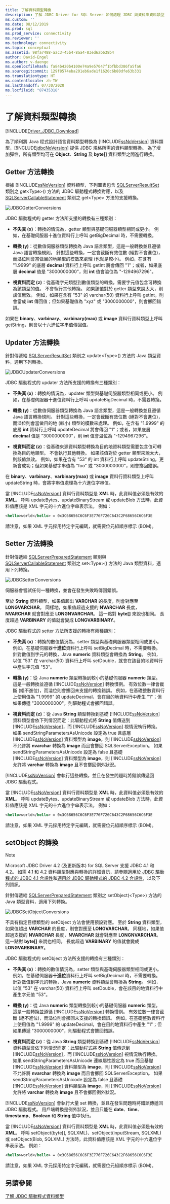 ```yaml
---
title: 了解資料類型轉換
description: 了解 JDBC Driver for SQL Server 如何處理 JDBC 與資料庫資料類型之間的資料類型轉換的細節。
ms.custom: ''
ms.date: 08/12/2019
ms.prod: sql
ms.prod_service: connectivity
ms.reviewer: ''
ms.technology: connectivity
ms.topic: conceptual
ms.assetid: 98fa7488-aac3-45b4-8aa4-83ed6ab638b4
author: David-Engel
ms.author: v-daenge
ms.openlocfilehash: fa84b420b4100e74a9e57047f1bfbbd386fa5fa6
ms.sourcegitcommit: 129f8574eba201eb6ade1f1620c6b80dfe63b331
ms.translationtype: HT
ms.contentlocale: zh-TW
ms.lasthandoff: 07/30/2020
ms.locfileid: "87435318"
---
```

# <a name="understanding-data-type-conversions"></a>了解資料類型轉換

[!INCLUDE[Driver_JDBC_Download](../../includes/driver_jdbc_download.md)]

為了順利將 Java 程式設計語言資料類型轉換為 [!INCLUDE[ssNoVersion](../../includes/ssnoversion-md.md)] 資料類型，[!INCLUDE[jdbcNoVersion](../../includes/jdbcnoversion_md.md)] 提供 JDBC 規格所需的資料類型轉換。 為了增加彈性，所有類型均可在 **Object**、**String** 及 **byte[]** 資料類型之間進行轉換。

## <a name="getter-method-conversions"></a>Getter 方法轉換

根據 [!INCLUDE[ssNoVersion](../../includes/ssnoversion-md.md)] 資料類型，下列圖表包含 [SQLServerResultSet](../../connect/jdbc/reference/sqlserverresultset-class.md) 類別之 get\<Type>() 方法的 JDBC 驅動程式轉換對應，以及 [SQLServerCallableStatement](../../connect/jdbc/reference/sqlservercallablestatement-class.md) 類別之 get\<Type> 方法的支援轉換。

![JDBCGetterConversions](../../connect/jdbc/media/jdbcgetterconversions.gif "JDBCGetterConversions")

JDBC 驅動程式的 getter 方法所支援的轉換有三種類別：

- **不失真 (x)**：轉換的情況為，getter 類型與基礎伺服器類型相同或更小。 例如，在基礎伺服器十進位資料行上呼叫 getBigDecimal 時，不需要轉換。

- **轉換 (y)**：從數值伺服器類型轉換為 Java 語言類型，這是一般轉換並且遵循 Java 語言轉換規則。 針對這些轉換，一定會截斷有效位數 (絕對不會進位)，而溢位則會當做目的地類型的模數來處理 (也就是較小)。 例如，在含有 "1.9999" 的底層 **decimal** 資料行上呼叫 getInt 將會傳回 "1"；或者，如果底層 **decimal** 值是 "3000000000"，則 **int** 值會溢位為 "-1294967296"。

- **視資料而定 (z)**：從基礎字元類型到數值類型的轉換，需要字元值包含可轉換為該類型的值。 不會執行其他轉換。 如果該值對於 getter 類型來說太大，則該值無效。 例如，如果在含有 "53" 的 varchar(50) 資料行上呼叫 getInt，則會當成 **int** 傳回值；但如果基礎值為 "xyz" 或 "3000000000"，則會擲回錯誤。

如果在 **binary**、**varbinary**、**varbinary(max)** 或 **image** 資料行資料類型上呼叫 getString，則會以十六進位字串值傳回值。

## <a name="updater-method-conversions"></a>Updater 方法轉換

針對傳遞給 [SQLServerResultSet](../../connect/jdbc/reference/sqlserverresultset-class.md) 類別之 update\<Type>() 方法的 Java 類型資料，適用下列轉換。

![JDBCUpdaterConversions](../../connect/jdbc/media/jdbc_jdbcupdatterconversions.gif "JDBCUpdaterConversions")

JDBC 驅動程式的 updater 方法所支援的轉換有三種類別：

- **不失真 (x)**：轉換的情況為，updater 類型與基礎伺服器類型相同或更小。 例如，在基礎伺服器十進位資料行上呼叫 updateBigDecimal 時，不需要轉換。

- **轉換 (y)**：從數值伺服器類型轉換為 Java 語言類型，這是一般轉換並且遵循 Java 語言轉換規則。 針對這些轉換，一定會截斷有效位數 (絕對不會進位)，而溢位則會當做目的地 (較小) 類型的模數來處理。 例如，在含有 "1.9999" 的底層 **int** 資料行上呼叫 updateDecimal 將會傳回 "1"；或者，如果底層 **decimal** 值是 "3000000000"，則 **int** 值會溢位為 "-1294967296"。

- **視資料而定 (z)**：從基礎來源資料類型轉換為目的地資料類型需要包含值可轉換為目的地類型。 不會執行其他轉換。 如果該值對於 getter 類型來說太大，則該值無效。 例如，如果在含有 "53" 的 int 資料行上呼叫 updateString，更新會成功；但如果基礎字串值為 "foo" 或 "3000000000"，則會擲回錯誤。

在 **binary**、**varbinary**、**varbinary(max)** 或 **image** 資料行資料類型上呼叫 updateString 時，會將字串值處理為十六進位字串值。

當 [!INCLUDE[ssNoVersion](../../includes/ssnoversion-md.md)] 資料行資料類型是 **XML** 時，此資料值必須是有效的 **XML**。 呼叫 updateBytes、updateBinaryStream 或 updateBlob 方法時，此資料值應該是 XML 字元的十六進位字串表示法。 例如：

```xml
<hello>world</hello> = 0x3C68656C6C6F3E776F726C643C2F68656C6C6F3E
```

請注意，如果 XML 字元採用特定字元編碼，就需要位元組順序標示 (BOM)。

## <a name="setter-method-conversions"></a>Setter 方法轉換

針對傳遞給 [SQLServerPreparedStatement](../../connect/jdbc/reference/sqlserverpreparedstatement-class.md) 類別與 [SQLServerCallableStatement](../../connect/jdbc/reference/sqlservercallablestatement-class.md) 類別之 set\<Type>() 方法的 Java 類型資料，適用下列轉換。

![JDBCSetterConversions](../../connect/jdbc/media/jdbc_jdbcsetterconversions_v2.gif "JDBCSetterConversions")

伺服器會嘗試任何一種轉換，並會在發生失敗時傳回錯誤。

至於 **String** 資料類型，如果值超出 **VARCHAR** 的長度，則會對應至 **LONGVARCHAR**。 同樣地，如果值超過支援的 **NVARCHAR** 長度，**NVARCHAR** 就會對應至 **LONGNVARCHAR**。 這一點對 **byte[]** 來說也相同。 長度超過 **VARBINARY** 的值就會變成 **LONGVARBINARY**。

JDBC 驅動程式的 setter 方法所支援的轉換有兩種類別：

- **不失真 (x)**：轉換的數值情況為，setter 類型與基礎伺服器類型相同或更小。 例如，在基礎伺服器**十進位**資料行上呼叫 setBigDecimal 時，不需要轉換。 針對數值到字元的轉換，Java **numeric** 資料類型會轉換為 **String**。 例如，以值 "53" 在 varchar(50) 資料行上呼叫 setDouble，就會在該目的地資料行中產生字元值 "53"。

- **轉換 (y)**：從 Java **numeric** 類型轉換到較小的基礎伺服器 **numeric** 類型。 這是一般轉換並遵循 [!INCLUDE[ssNoVersion](../../includes/ssnoversion-md.md)] 轉換慣例。 有效位數一律會截斷 (絕不進位)，而溢位則會擲回未支援的轉換錯誤。 例如，在基礎整數資料行上使用值為 "1.9999" 的 updateDecimal，會在目的地資料行中產生 "1"；但如果傳遞 "3000000000"，則驅動程式會擲回錯誤。

- **視資料而定 (z)**：從 Java **String** 類型轉換到基礎 [!INCLUDE[ssNoVersion](../../includes/ssnoversion-md.md)] 資料類型會依下列情況而定：此驅動程式將 **String** 值傳送到 [!INCLUDE[ssNoVersion](../../includes/ssnoversion-md.md)]，而 [!INCLUDE[ssNoVersion](../../includes/ssnoversion-md.md)] 視情況執行轉換。 如果 sendStringParametersAsUnicode 設定為 true 且底層 [!INCLUDE[ssNoVersion](../../includes/ssnoversion-md.md)] 資料類型為 **image**，則 [!INCLUDE[ssNoVersion](../../includes/ssnoversion-md.md)] 不允許將 **nvarchar** 轉換為 **image** 而且會擲回 SQLServerException。 如果 sendStringParametersAsUnicode 設定為 false 且基礎 [!INCLUDE[ssNoVersion](../../includes/ssnoversion-md.md)] 資料類型為 **image**，則 [!INCLUDE[ssNoVersion](../../includes/ssnoversion-md.md)] 允許將 **varchar** 轉換為 **image** 且不會擲回例外狀況。

[!INCLUDE[ssNoVersion](../../includes/ssnoversion-md.md)] 會執行這些轉換，並且在發生問題時將錯誤傳遞回 JDBC 驅動程式。

當 [!INCLUDE[ssNoVersion](../../includes/ssnoversion-md.md)] 資料行資料類型是 **XML** 時，此資料值必須是有效的 **XML**。 呼叫 updateBytes、updateBinaryStream 或 updateBlob 方法時，此資料值應該是 XML 字元的十六進位字串表示法。 例如：

```xml
<hello>world</hello> = 0x3C68656C6C6F3E776F726C643C2F68656C6C6F3E
```

請注意，如果 XML 字元採用特定字元編碼，就需要位元組順序標示 (BOM)。

## <a name="conversions-on-setobject"></a>setObject 的轉換

> [!NOTE]  
> Microsoft JDBC Driver 4.2 (及更新版本) for SQL Server 支援 JDBC 4.1 和 4.2。 如需 4.1 和 4.2 資料類型對應與轉換的詳細資訊，請參閱[適用於 JDBC 驅動程式的 JDBC 4.1 合規性](../../connect/jdbc/jdbc-4-1-compliance-for-the-jdbc-driver.md)和[適用於 JDBC 驅動程式的 JDBC 4.2 合規性](../../connect/jdbc/jdbc-4-2-compliance-for-the-jdbc-driver.md)，以及下列資訊。

針對傳遞給 [SQLServerPreparedStatement](../../connect/jdbc/reference/sqlserverpreparedstatement-class.md) 類別之 setObject(\<Type>) 方法的 Java 類型資料，適用下列轉換。

![JDBCSetObjectConversions](../../connect/jdbc/media/jdbc_jdbcsetobjectconversions.gif "JDBCSetObjectConversions")

不具有指定目標類型的 setObject 方法會使用預設對應。 至於 **String** 資料類型，如果值超出 **VARCHAR** 的長度，則會對應至 **LONGVARCHAR**。 同樣地，如果值超過支援的 **NVARCHAR** 長度，**NVARCHAR** 就會對應至 **LONGNVARCHAR**。 這一點對 **byte[]** 來說也相同。 長度超過 **VARBINARY** 的值就會變成 **LONGVARBINARY**。

JDBC 驅動程式的 setObject 方法所支援的轉換有三種類別：

- **不失真 (x)**：轉換的數值情況為，setter 類型與基礎伺服器類型相同或更小。 例如，在基礎伺服器**十進位**資料行上呼叫 setBigDecimal 時，不需要轉換。 針對數值到字元的轉換，Java **numeric** 資料類型會轉換為 **String**。 例如，以值 "53" 在 varchar(50) 資料行上呼叫 setDouble，會在該目的地資料行中產生字元值 "53"。

- **轉換 (y)**：從 Java **numeric** 類型轉換到較小的基礎伺服器 **numeric** 類型。 這是一般轉換並遵循 [!INCLUDE[ssNoVersion](../../includes/ssnoversion-md.md)] 轉換慣例。 有效位數一律會截斷 (絕不進位)，而溢位則會擲回未支援的轉換錯誤。 例如，在基礎整數資料行上使用值為 "1.9999" 的 updateDecimal，會在目的地資料行中產生 "1"；但如果傳遞 "3000000000"，則驅動程式會擲回錯誤。

- **視資料而定 (z)**：從 Java **String** 類型轉換到基礎 [!INCLUDE[ssNoVersion](../../includes/ssnoversion-md.md)] 資料類型會依下列情況而定：此驅動程式將 **String** 值傳送到 [!INCLUDE[ssNoVersion](../../includes/ssnoversion-md.md)]，而 [!INCLUDE[ssNoVersion](../../includes/ssnoversion-md.md)] 視情況執行轉換。 如果 sendStringParametersAsUnicode 連線屬性設定為 true 而且基礎 [!INCLUDE[ssNoVersion](../../includes/ssnoversion-md.md)] 資料類型為 **image**，則 [!INCLUDE[ssNoVersion](../../includes/ssnoversion-md.md)] 不允許將 **nvarchar** 轉換為 **image** 而且會擲回 SQLServerException。 如果 sendStringParametersAsUnicode 設定為 false 且基礎 [!INCLUDE[ssNoVersion](../../includes/ssnoversion-md.md)] 資料類型為 **image**，則 [!INCLUDE[ssNoVersion](../../includes/ssnoversion-md.md)] 允許將 **varchar** 轉換為 **image** 且不會擲回例外狀況。

[!INCLUDE[ssNoVersion](../../includes/ssnoversion-md.md)] 會執行大量 set 轉換，並且在發生問題時將錯誤傳遞回 JDBC 驅動程式。 用戶端轉換是例外狀況，並且只能在 **date**、**time**、**timestamp**、**Boolean** 和 **String** 值中執行。

當 [!INCLUDE[ssNoVersion](../../includes/ssnoversion-md.md)] 資料行資料類型是 **XML** 時，此資料值必須是有效的 **XML**。 呼叫 setObject(byte[], SQLXML)、setObject(inputStream, SQLXML) 或 setObject(Blob, SQLXML) 方法時，此資料值應該是 XML 字元的十六進位字串表示法。 例如：

```xml
<hello>world</hello> = 0x3C68656C6C6F3E776F726C643C2F68656C6C6F3E
```

請注意，如果 XML 字元採用特定字元編碼，就需要位元組順序標示 (BOM)。

## <a name="see-also"></a>另請參閱

[了解 JDBC 驅動程式資料類型](../../connect/jdbc/understanding-the-jdbc-driver-data-types.md)
